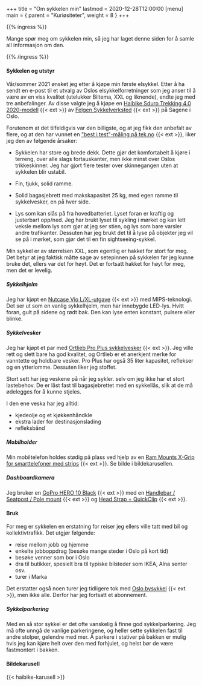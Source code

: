 +++
title = "Om sykkelen min"
lastmod = 2020-12-28T12:00:00
[menu]
main = { parent = "Kuriøsiteter", weight = 8 }
+++

{{% ingress %}}

Mange spør meg om sykkelen min, så jeg har laget denne siden for å samle all informasjon om den.

{{% /ingress %}}

#### Sykkelen og utstyr

Vår/sommer 2021 ønsket jeg etter å kjøpe min første elsykkel. Etter å ha sendt en e-post til
et utvalg av Oslos
elsykkelforretninger som jeg anser til å være av en viss kvalitet (utelukker Biltema, XXL
og liknende),
endte jeg med tre anbefalinger. Av disse valgte jeg å kjøpe en
[Haibike Sduro Trekking 4.0 2020-modell][haibike] {{< ext >}}
av [Felgen Sykkelverksted][felgen] {{< ext >}} på Sagene i Oslo.

Forutenom at det tilfeldigvis var den billigste, og at jeg fikk den anbefalt av flere, og
at den har vunnet en ["best i test"-måling på tek.no][tek.no] {{< ext >}}, 
liker jeg den av følgende årsaker:

- Sykkelen har store og brede dekk. Dette gjør det komfortabelt å kjøre i terreng, over alle slags
fortauskanter, men ikke minst over Oslos trikkeskinner. Jeg har gjort flere tester over
skinnegangen uten at sykkelen blir ustabil.

- Fin, tjukk, solid ramme.

- Solid bagasjebrett med makskapasitet 25 kg, med egen ramme til sykkelvesker, en på hver
side.

- Lys som kan slås på fra hovedbatteriet. Lyset foran er kraftig og justerbart opp/ned.
Jeg har brukt lyset til sykling i mørket og kan lett veksle mellom lys som gjør at jeg ser
stien, og lys som bare varsler andre trafikanter. Dessuten har jeg brukt det til å lyse på
objekter jeg vil se på i mørket, som gjør det til en fin sightseeing-sykkel.

Min sykkel er av størrelsen XXL, som egentlig er hakket for stort for meg. Det betyr at jeg
faktisk måtte sage av setepinnen på sykkelen før jeg kunne bruke det, ellers var det for høyt.
Det er fortsatt hakket for høyt for meg, men det er levelig.

##### Sykkelhjelm

Jeg har kjøpt en [Nutcase Vio L/XL-utgave][nutcase] {{< ext >}} med MIPS-teknologi.
Det ser ut som en vanlig sykkelhjelm, men har
innebygde LED-lys. Hvitt foran, gult på sidene og rødt bak. Den kan lyse enten konstant,
pulsere eller blinke.

##### Sykkelvesker

Jeg har kjøpt et par med [Ortlieb Pro Plus sykkelvesker][ortlieb] {{< ext >}}.
Jeg ville rett og slett bare ha god
kvalitet, og Ortlieb er et anerkjent merke for vanntette og holdbare vesker. Pro Plus har også
35 liter kapasitet, reflekser og en ytterlomme. Dessuten liker jeg stoffet.

Stort sett har jeg veskene på når jeg sykler. selv om jeg ikke har et stort lastebehov. De er
låst fast til bagasjebrettet med en sykkellås, slik at de må ødelegges for å kunne stjeles.

I den ene veska har jeg alltid:

- kjedeolje og et kjøkkenhåndkle
- ekstra lader for destinasjonslading
- refleksbånd

##### Mobilholder

Min mobiltelefon holdes stødig på plass ved hjelp av en
[Ram Mounts X-Grip for smarttelefoner med strips][rammount] {{< ext >}}. Se bilde i
bildekarusellen.

##### Dashboardkamera

Jeg bruker en [GoPro HERO 10 Black][gopro1] {{< ext >}} med en
[Handlebar / Seatpost / Pole mount][gopro2] {{< ext >}} og
[Head Strap + QuickClip][gopro3] {{< ext >}}.

#### Bruk

For meg er sykkelen en erstatning for reiser jeg ellers ville tatt med bil og kollektivtrafikk.
Det utgjør følgende:

- reise mellom jobb og hjemme
- enkelte jobboppdrag (besøke mange steder i Oslo på kort tid)
- besøke venner som bor i Oslo
- dra til butikker, spesielt bra til typiske bilsteder som IKEA, Alna senter osv.
- turer i Marka

Det erstatter også noen turer jeg tidligere tok med [Oslo bysykkel][oslobysykkel] {{< ext >}},
men ikke alle. Derfor har jeg fortsatt et abonnement.

##### Sykkelparkering

Med en så stor sykkel er det ofte vanskelig å finne god sykkelparkering.
Jeg må ofte unngå de vanlige parkeringene, og heller sette sykkelen fast til
andre stolper, gelendre med mer. Å parkere i stativer på bakken er mulig hvis jeg kan kjøre helt
over den med forhjulet, og helst bør de være fastmontert i bakken.

#### Bildekarusell

{{< haibike-karusell >}}

[haibike]: https://www.haibike.com/gb/en/electric-bikes/electric-trekking-bikes/sduro-trekking-40-gb1217?id=45315144
[felgen]: https://www.felgen.no
[tek.no]: https://www.tek.no/samletest/i/lA2Azy/elsykler-2020
[nutcase]: https://eu.nutcasehelmets.com/collections/vio/products/copy-of-vio-navy-w-mips-matte-light?variant=33104484696173
[ortlieb]: https://www.ortlieb.com/en_us/back-roller-pro-plus+F5252
[oslobysykkel]: https://oslobysykkel.no
[rammount]: https://www.rammount.com/part/RAP-460Z-UN7U
[gopro1]: https://gopro.com/en/us/shop/cameras/hero10-black/CHDHX-101-master.html?option-id=CHDRB-101-master
[gopro2]: https://gopro.com/en/us/shop/mounts-accessories/handlebar-seatpost-pole-mount/AGTSM-001.html
[gopro3]: https://gopro.com/en/us/shop/mounts-accessories/head-strap-plus-quickclip/ACHOM-001.html
